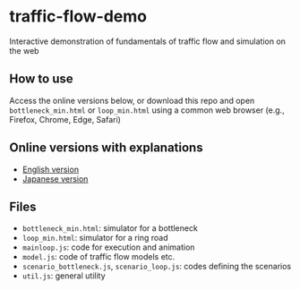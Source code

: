 # traffic-flow-demo

Interactive demonstration of fundamentals of traffic flow and simulation on the web

## How to use

Access the online versions below, or download this repo and open `bottleneck_min.html` or `loop_min.html` using a common web browser (e.g., Firefox, Chrome, Edge, Safari)

## Online versions with explanations

- [English version](http://seo.cv.ens.titech.ac.jp/traffic-flow-demo/bottleneck.html)
- [Japanese version](http://seo.cv.ens.titech.ac.jp/traffic-flow-demo/bottleneck_jp.html)

## Files

- `bottleneck_min.html`: simulator for a bottleneck
- `loop_min.html`: simulator for a ring road
- `mainloop.js`: code for execution and animation
- `model.js`: code of traffic flow models etc.
- `scenario_bottleneck.js`, `scenario_loop.js`: codes defining the scenarios
- `util.js`: general utility
